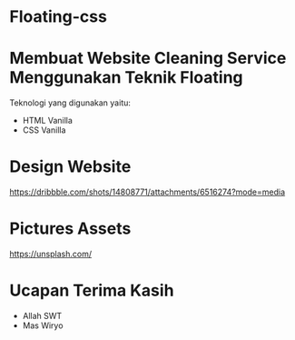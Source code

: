 # Floating-css

# Membuat Website Cleaning Service Menggunakan Teknik Floating

Teknologi yang digunakan yaitu:
- HTML Vanilla
- CSS Vanilla

# Design Website
https://dribbble.com/shots/14808771/attachments/6516274?mode=media

# Pictures Assets
https://unsplash.com/


# Ucapan Terima Kasih
- Allah SWT
- Mas Wiryo
